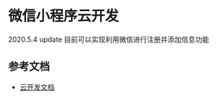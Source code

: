 # 微信小程序云开发
2020.5.4 update
目前可以实现利用微信进行注册并添加信息功能

## 参考文档

- [云开发文档](https://developers.weixin.qq.com/miniprogram/dev/wxcloud/basis/getting-started.html)

